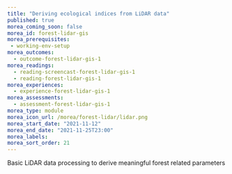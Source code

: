 ```yaml
---
title: "Deriving ecological indices from LiDAR data"
published: true
morea_coming_soon: false
morea_id: forest-lidar-gis
morea_prerequisites:
 - working-env-setup
morea_outcomes:
  - outcome-forest-lidar-gis-1
morea_readings:
  - reading-screencast-forest-lidar-gis-1
  - reading-forest-lidar-gis-1
morea_experiences:
  - experience-forest-lidar-gis-1
morea_assessments:
  - assessment-forest-lidar-gis-1
morea_type: module
morea_icon_url: /morea/forest-lidar/lidar.png
morea_start_date: "2021-11-12"
morea_end_date: "2021-11-25T23:00"
morea_labels:
morea_sort_order: 21
---
```


Basic LiDAR data processing to derive meaningful forest related parameters
